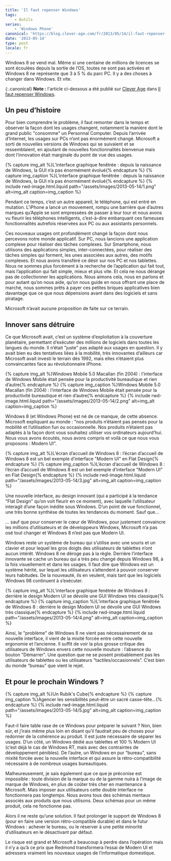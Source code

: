 ```yaml
---
title: 'Il faut repenser Windows'
tags:
    - Outils
series:
    - 'Windows Phone'
canonical: 'https://blog.clever-age.com/fr/2013/05/14/il-faut-repenser-windows/'
date: '2013-05-14'
type: post
locale: fr
---
```


Windows 8 se vend mal. Même si une centaine de millions de licences se sont écoulées depuis la sortie de l’OS, toutes ne sont pas activées et Windows 8 ne représente que 3 à 5 % du parc PC. Il y a des choses à changer dans Windows. Et vite.

<!-- more -->

{:.canonical}
**Note&nbsp;:** l'article ci-dessous a été publié sur [Clever Age](http://www.clever-age.com/fr/) dans [Il faut repenser Windows](https://blog.clever-age.com/fr/2013/05/14/il-faut-repenser-windows/).

## Un peu d’histoire

Pour bien comprendre le problème, il faut remonter dans le temps et observer la façon dont les usages changent, notamment la manière dont le grand public "consomme" un Personnal Computer. Depuis l’arrivée d’Internet, les usages sur PCs n’ont pas énormément changé. Microsoft a sorti de nouvelles versions de Windows qui se suivaient et se ressemblaient, en ajoutant de nouvelles fonctionnalités bienvenue mais dont l’innovation était marginale du point de vue des usages.

{% capture img_alt %}L’interface graphique fenêtrée&nbsp;: depuis la naissance de Windows, la GUI n’a pas énormément évolué{% endcapture %}
{% capture img_caption %}L’interface graphique fenêtrée&nbsp;: depuis la naissance de Windows, la GUI n’a pas énormément évolué{% endcapture %}
{% include rwd-image.html.liquid
path="/assets/images/2013-05-14/1.png"
alt=img_alt
caption=img_caption
%}

Pendant ce temps, c’est un autre appareil, le téléphone, qui est entré en mutation. L’iPhone a lancé un mouvement, rompu une barrière que d’autres marques qu’Apple se sont empressées de passer à leur tour et nous avons vu fleurir les téléphones intelligents, c’est-à-dire embarquant ces fameuses fonctionnalités autrefois réservées aux PC ou aux assistants personnels.

Ces nouveaux usages ont profondément changé la façon dont nous percevons notre monde applicatif. Sur PC, nous lancions une application complexe pour réaliser des tâches complexes. Sur Smartphone, nous utilisons des applications simples, inter-connectées, pour réaliser des tâches simples qui forment, les unes associées aux autres, des motifs complexes. Et nous avons transféré ce désir sur nos PC et nos tablettes. Nous ne sommes plus forcément à la recherche de l’application qui fait tout, mais l’application qui fait simple, mieux et plus vite. Et cela ne nous dérange pas de collectionner les applications. Nous aimons cela, nous en parlons et pour autant qu’on nous aide, qu’on nous guide en nous offrant une place de marché, nous sommes prêts à payer ces petites briques applicatives bien davantage que ce que nous dépensions avant dans des logiciels et sans piratage.

Microsoft n’avait aucune proposition de faite sur ce terrain.

## Innover sans détruire

Ce que Microsoft avait, c’est un système d’exploitation à la couverture planétaire, permettant d’exécuter des millions de logiciels dans toutes les langues du monde. Il n’était "juste" pas adapté aux usages en question. Il y avait bien eu des tentatives liées à la mobilité, très innovantes d’ailleurs car Microsoft avait investi le terrain dès 1992, mais elles n’étaient plus convaincantes face au révolutionnaire iPhone.

{% capture img_alt %}Windows Mobile 5.0 Macallan (fin 2004)&nbsp;: l’interface de Windows Mobile était pensée pour la productivité bureautique et rien d’autre{% endcapture %}
{% capture img_caption %}Windows Mobile 5.0 Macallan (fin 2004)&nbsp;: l’interface de Windows Mobile était pensée pour la productivité bureautique et rien d’autre{% endcapture %}
{% include rwd-image.html.liquid
path="/assets/images/2013-05-14/2.png"
alt=img_alt
caption=img_caption
%}

Windows 8 (et Windows Phone) est né de ce manque, de cette absence. Microsoft expliquant au monde&nbsp;: "nos produits n’étaient pas pensés pour la mobilité et l’utilisation fun ou occasionnelle. Nos produits n’étaient pas adaptés à la façon dont vous souhaitez utiliser vos ordinateurs aujourd’hui. Nous vous avons écoutés, nous avons compris et voilà ce que nous vous proposons&nbsp;: Modern UI".

{% capture img_alt %}L’écran d’accueil de Windows 8&nbsp;: l’écran d’accueil de Windows 8 est un bel exemple d’interface &quot;Modern UI&quot; en Flat Design{% endcapture %}
{% capture img_caption %}L’écran d’accueil de Windows 8&nbsp;: l’écran d’accueil de Windows 8 est un bel exemple d’interface "Modern UI" en Flat Design{% endcapture %}
{% include rwd-image.html.liquid
path="/assets/images/2013-05-14/3.jpg"
alt=img_alt
caption=img_caption
%}

Une nouvelle interface, au design innovant (qui a participé à la tendance "Flat Design" qu’on voit fleurir en ce moment), avec laquelle l’utilisateur interagit d’une façon inédite sous Windows. D’un point de vue fonctionnel, une très bonne synthèse de toutes les tendances du moment. Sauf que…

… sauf que pour conserver le cœur de Windows, pour justement convaincre les millions d’utilisateurs et de développeurs Windows, Microsoft n’a pas osé tout changer et Windows 8 n’est pas que Modern UI.

Windows reste un système de bureau qui s’utilise avec une souris et un clavier et pour lequel les gros doigts des utilisateurs de tablettes n’ont aucun intérêt. Windows 8 ne déroge pas à la règle. Derrière l’interface innovante se cache un bureau qui a très peu changé depuis Windows 98, à la fois visuellement et dans les usages. Il faut dire que Windows est un système hérité, sur lequel les utilisateurs s’attendent à pouvoir conserver leurs habitudes. De la nouveauté, ils en veulent, mais tant que les logiciels Windows 98 continuent à s’exécuter.

{% capture img_alt %}L’interface graphique fenêtrée de Windows 8&nbsp;: derrière le design Modern UI se dévoile une GUI Windows très classique{% endcapture %}
{% capture img_caption %}L’interface graphique fenêtrée de Windows 8&nbsp;: derrière le design Modern UI se dévoile une GUI Windows très classique{% endcapture %}
{% include rwd-image.html.liquid
path="/assets/images/2013-05-14/4.png"
alt=img_alt
caption=img_caption
%}

Ainsi, le "problème" de Windows 8 ne vient pas nécessairement de sa nouvelle interface, il vient de la mixité forcée entre cette nouvelle ergonomie et l’ancienne. Il suffit de voir la plus grosse critique des utilisateurs de Windows envers cette nouvelle mouture&nbsp;: l’absence du bouton "Démarrer". Une question que ne se posent probablement pas les utilisateurs de tablettes ou les utilisateurs “tactiles/occasionnels”. C’est bien du monde “bureau” que vient le rejet.

## Et pour le prochain Windows&nbsp;?

{% capture img_alt %}Un Rubik's Cube{% endcapture %}
{% capture img_caption %}Agencer les sensibilités peut-être un sacré casse-tête…{% endcapture %}
{% include rwd-image.html.liquid
path="/assets/images/2013-05-14/5.jpg"
alt=img_alt
caption=img_caption
%}

Faut-il faire table rase de ce Windows pour préparer le suivant&nbsp;? Non, bien sûr, et j’irais même plus loin en disant qu’il faudrait peu de choses pour redonner de la cohérence au produit. Il est juste nécessaire de séparer les usages. D’un côté, un Windows dédié aux tablettes et 100 % Modern UI (c’est déjà le cas de Windows RT, mais avec des contraintes de développement pénibles). De l’autre, un Windows en pur “bureau”, sans mixité forcée avec la nouvelle interface et qui assure la rétro-compatibilité nécessaire à de nombreux usages bureautiques.

Malheureusement, je sais également que ce que je préconise est impossible&nbsp;: toute division de la marque ou de la gamme nuira à l’image de marque de Windows, en plus de coûter très cher en maintenance à Microsoft. Mais imposer aux utilisateurs cette double interface ne fonctionnera pas longtemps. Nous avons tous des schémas mentaux associés aux produits que nous utilisons. Deux schémas pour un même produit, cela ne fonctionne pas.

Alors il ne reste qu’une solution. Il faut prolonger le support de Windows 8 (pour en faire une version rétro-compatible durable) et dans le futur Windows&nbsp;: achever le bureau, ou le réserver à une petite minorité d’utilisateurs en le désactivant par défaut.

Le risque est grand et Microsoft a beaucoup à perdre dans l’opération mais il n’y a qu’à ce prix que Redmond transformera l’essai de Modern UI et adressera vraiment les nouveaux usages de l’informatique domestique.
